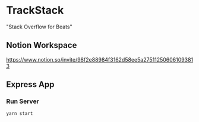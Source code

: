 # TrackStack
"Stack Overflow for Beats" 

## Notion Workspace

https://www.notion.so/invite/98f2e88984f3162d58ee5a275112506061093813

## Express App

### Run Server

`yarn start`

